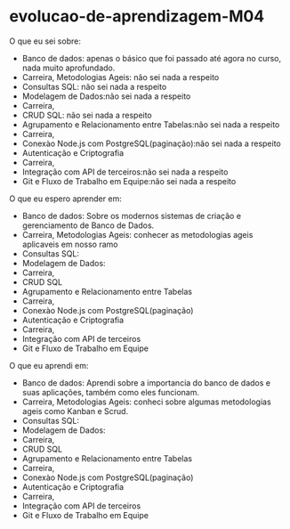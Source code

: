 # evolucao-de-aprendizagem-M04

O que eu sei sobre:
  * Banco de dados: apenas o básico que foi passado até agora no curso, nada muito aprofundado.
  * Carreira, Metodologias Ageis: não sei nada a respeito
  * Consultas SQL: não sei nada a respeito
  * Modelagem de Dados:não sei nada a respeito
  * Carreira,
  * CRUD SQL: não sei nada a respeito
  * Agrupamento e Relacionamento entre Tabelas:não sei nada a respeito
  * Carreira,
  * Conexào Node.js com PostgreSQL(paginação):não sei nada a respeito
  * Autenticação e Criptografia
  * Carreira,
  * Integração com API de terceiros:não sei nada a respeito
  * Git e Fluxo de Trabalho em Equipe:não sei nada a respeito

O que eu espero aprender em:
  * Banco de dados: Sobre os modernos sistemas de criação e gerenciamento de Banco de Dados.
  * Carreira, Metodologias Ageis: conhecer as metodologias ageis aplicaveis em nosso ramo
  * Consultas SQL: 
  * Modelagem de Dados:
  * Carreira,
  * CRUD SQL
  * Agrupamento e Relacionamento entre Tabelas
  * Carreira,
  * Conexào Node.js com PostgreSQL(paginação)
  * Autenticação e Criptografia
  * Carreira,
  * Integração com API de terceiros
  * Git e Fluxo de Trabalho em Equipe

O que eu aprendi em:
  * Banco de dados: Aprendi sobre a importancia do banco de dados e suas aplicações, também como eles funcionam.
  * Carreira, Metodologias Ageis: conheci sobre algumas metodologias ageis como Kanban e Scrud. 
  * Consultas SQL: 
  * Modelagem de Dados:
  * Carreira,
  * CRUD SQL
  * Agrupamento e Relacionamento entre Tabelas
  * Carreira,
  * Conexào Node.js com PostgreSQL(paginação)
  * Autenticação e Criptografia
  * Carreira,
  * Integração com API de terceiros
  * Git e Fluxo de Trabalho em Equipe
